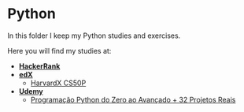 # Python

In this folder I keep my Python studies and exercises.

Here you will find my studies at:

- **[HackerRank](https://github.com/kayckdelfino/public_knowledge_base/tree/main/Python/HackerRank)**
- **[edX](https://github.com/kayckdelfino/public_knowledge_base/tree/main/Python/edX)**
  - [HarvardX CS50P](https://github.com/kayckdelfino/public_knowledge_base/tree/main/Python/edX/HarvardX%20CS50P)
- **[Udemy](https://github.com/kayckdelfino/public_knowledge_base/tree/main/Python/Udemy)**
  - [Programação Python do Zero ao Avançado + 32 Projetos Reais](https://github.com/kayckdelfino/public_knowledge_base/tree/main/Python/Udemy/Programação%20Python%20do%20Zero%20ao%20Avançado%20%2B%2032%20Projetos%20Reais)